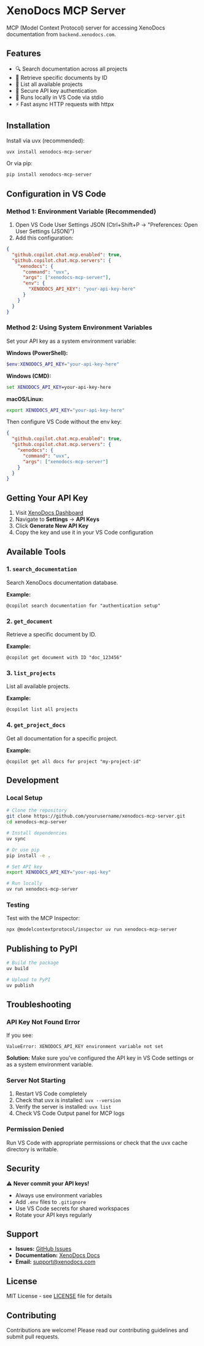 # XenoDocs MCP Server

MCP (Model Context Protocol) server for accessing XenoDocs documentation from `backend.xenodocs.com`.

## Features

- 🔍 Search documentation across all projects
- 📄 Retrieve specific documents by ID
- 📁 List all available projects
- 🔐 Secure API key authentication
- 🚀 Runs locally in VS Code via stdio
- ⚡ Fast async HTTP requests with httpx

## Installation

Install via uvx (recommended):

```bash
uvx install xenodocs-mcp-server
```

Or via pip:

```bash
pip install xenodocs-mcp-server
```

## Configuration in VS Code

### Method 1: Environment Variable (Recommended)

1. Open VS Code User Settings JSON (Ctrl+Shift+P → "Preferences: Open User Settings (JSON)")
2. Add this configuration:

```json
{
  "github.copilot.chat.mcp.enabled": true,
  "github.copilot.chat.mcp.servers": {
    "xenodocs": {
      "command": "uvx",
      "args": ["xenodocs-mcp-server"],
      "env": {
        "XENODOCS_API_KEY": "your-api-key-here"
      }
    }
  }
}
```

### Method 2: Using System Environment Variables

Set your API key as a system environment variable:

**Windows (PowerShell):**
```powershell
$env:XENODOCS_API_KEY="your-api-key-here"
```

**Windows (CMD):**
```cmd
set XENODOCS_API_KEY=your-api-key-here
```

**macOS/Linux:**
```bash
export XENODOCS_API_KEY="your-api-key-here"
```

Then configure VS Code without the env key:

```json
{
  "github.copilot.chat.mcp.enabled": true,
  "github.copilot.chat.mcp.servers": {
    "xenodocs": {
      "command": "uvx",
      "args": ["xenodocs-mcp-server"]
    }
  }
}
```

## Getting Your API Key

1. Visit [XenoDocs Dashboard](https://xenodocs.com/dashboard)
2. Navigate to **Settings** → **API Keys**
3. Click **Generate New API Key**
4. Copy the key and use it in your VS Code configuration

## Available Tools

### 1. `search_documentation`
Search XenoDocs documentation database.

**Example:**
```
@copilot search documentation for "authentication setup"
```

### 2. `get_document`
Retrieve a specific document by ID.

**Example:**
```
@copilot get document with ID "doc_123456"
```

### 3. `list_projects`
List all available projects.

**Example:**
```
@copilot list all projects
```

### 4. `get_project_docs`
Get all documentation for a specific project.

**Example:**
```
@copilot get all docs for project "my-project-id"
```

## Development

### Local Setup

```bash
# Clone the repository
git clone https://github.com/yourusername/xenodocs-mcp-server.git
cd xenodocs-mcp-server

# Install dependencies
uv sync

# Or use pip
pip install -e .

# Set API key
export XENODOCS_API_KEY="your-api-key"

# Run locally
uv run xenodocs-mcp-server
```

### Testing

Test with the MCP Inspector:

```bash
npx @modelcontextprotocol/inspector uv run xenodocs-mcp-server
```

## Publishing to PyPI

```bash
# Build the package
uv build

# Upload to PyPI
uv publish
```

## Troubleshooting

### API Key Not Found Error

If you see:
```
ValueError: XENODOCS_API_KEY environment variable not set
```

**Solution:** Make sure you've configured the API key in VS Code settings or as a system environment variable.

### Server Not Starting

1. Restart VS Code completely
2. Check that uvx is installed: `uvx --version`
3. Verify the server is installed: `uvx list`
4. Check VS Code Output panel for MCP logs

### Permission Denied

Run VS Code with appropriate permissions or check that the uvx cache directory is writable.

## Security

⚠️ **Never commit your API keys!** 

- Always use environment variables
- Add `.env` files to `.gitignore`
- Use VS Code secrets for shared workspaces
- Rotate your API keys regularly

## Support

- **Issues:** [GitHub Issues](https://github.com/yourusername/xenodocs-mcp-server/issues)
- **Documentation:** [XenoDocs Docs](https://docs.xenodocs.com)
- **Email:** support@xenodocs.com

## License

MIT License - see [LICENSE](LICENSE) file for details

## Contributing

Contributions are welcome! Please read our contributing guidelines and submit pull requests.
